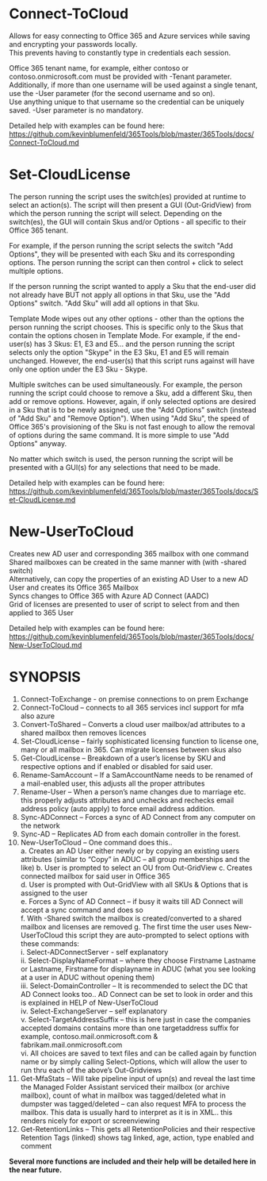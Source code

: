 # Connect-ToCloud
Allows for easy connecting to Office 365 and Azure services while saving and encrypting your passwords locally.  
This prevents having to constantly type in credentials each session.  
  
Office 365 tenant name, for example, either contoso or contoso.onmicrosoft.com must be provided with -Tenant parameter. Additionally, if more than one username will be used against a single tenant, use the -User parameter (for the second username and so on).  
Use anything unique to that username so the credential can be uniquely saved.  -User parameter is no mandatory.

Detailed help with examples can be found here:
https://github.com/kevinblumenfeld/365Tools/blob/master/365Tools/docs/Connect-ToCloud.md
# Set-CloudLicense

The person running the script uses the switch(es) provided at runtime to select an action(s). The script will then present a GUI (Out-GridView) from which the person running the script will select. Depending on the switch(es), the GUI will contain Skus and/or Options - all specific to their Office 365 tenant.

For example, if the person running the script selects the switch "Add Options", they will be presented with each Sku and its corresponding options. The person running the script can then control + click to select multiple options.

If the person running the script wanted to apply a Sku that the end-user did not already have BUT not apply all options in that Sku, use the "Add Options" switch. "Add Sku" will add all options in that Sku.

Template Mode wipes out any other options - other than the options the person running the script chooses. This is specific only to the Skus that contain the options chosen in Template Mode. For example, if the end-user(s) has 3 Skus: E1, E3 and E5... and the person running the script selects only the option "Skype" in the E3 Sku, E1 and E5 will remain unchanged. However, the end-user(s) that this script runs against will have only one option under the E3 Sku - Skype.

Multiple switches can be used simultaneously.
For example, the person running the script could choose to remove a Sku, add a different Sku, then add or remove options. However, again, if only selected options are desired in a Sku that is to be newly assigned, use the "Add Options" switch (instead of "Add Sku" and "Remove Option"). When using "Add Sku", the speed of Office 365's provisioning of the Sku is not fast enough to allow the removal of options during the same command.
It is more simple to use "Add Options" anyway.

No matter which switch is used, the person running the script will be presented with a GUI(s) for any selections that need to be made.  

Detailed help with examples can be found here:
https://github.com/kevinblumenfeld/365Tools/blob/master/365Tools/docs/Set-CloudLicense.md  

# New-UserToCloud  
Creates new AD user and corresponding 365 mailbox with one command  
Shared mailboxes can be created in the same manner with (with -shared switch)  
Alternatively, can copy the properties of an existing AD User to a new AD User and creates its Office 365 Mailbox  
Syncs changes to Office 365 with Azure AD Connect (AADC)  
Grid of licenses are presented to user of script to select from and then applied to 365 User  

Detailed help with examples can be found here:  
https://github.com/kevinblumenfeld/365Tools/blob/master/365Tools/docs/New-UserToCloud.md  

# SYNOPSIS  

1.	Connect-ToExchange - on premise connections to on prem Exchange   
2.	Connect-ToCloud – connects to all 365 services incl support for mfa also azure  
3.	Convert-ToShared – Converts a cloud user mailbox/ad attributes to a shared mailbox then removes licences  
4.	Set-CloudLicense – fairly sophisticated licensing function to license one, many or all mailbox in 365.  Can migrate licenses between skus also  
5.	Get-CloudLicense – Breakdown of a user’s license by SKU and respective options and if enabled or disabled for said user.  
6.	Rename-SamAccount – If a SamAccountName needs to be renamed of a mail-enabled user, this adjusts all the proper attributes  
7.	Rename-User – When a person’s name changes due to marriage etc. this properly adjusts attributes and unchecks and rechecks email address policy (auto apply) to force email address addition.  
8.	Sync-ADConnect – Forces a sync of AD Connect from any computer on the network  
9.	Sync-AD – Replicates AD from each domain controller in the forest.  
10.	New-UserToCloud – One command does this..  
a.	Creates an AD User either newly or by copying an existing users attributes (similar to “Copy” in ADUC – all group memberships and the like)
b.	User is prompted to select an OU from Out-GridView 
c.	Creates connected mailbox for said user in Office 365  
d.	User is prompted with Out-GridView with all SKUs & Options that is assigned to the user  
e.	Forces a Sync of AD Connect – if busy it waits till AD Connect will accept a sync command and does so  
f.	With -Shared switch the mailbox is created/converted to a shared mailbox and licenses are removed 
g.	The first time the user uses New-UserToCloud this script they are auto-prompted to select options with these commands:  
i.	Select-ADConnectServer - self explanatory  
ii.	Select-DisplayNameFormat – where they choose Firstname Lastname or Lastname, Firstname for displayname in ADUC (what you see looking at a user in ADUC without opening them)  
iii.	Select-DomainController – It is recommended to select the DC that AD Connect looks too.. AD Connect can be set to look in order and this is explained in HELP of New-UserToCloud  
iv.	Select-ExchangeServer – self explanatory  
v.	Select-TargetAddressSuffix – this is here just in case the companies accepted domains contains more than one targetaddress suffix for example, contoso.mail.onmicrosoft.com & fabrikam.mail.onmicrosoft.com  
vi.	All choices are saved to text files and can be called again by function name or by simply calling Select-Options, which will allow the user to run thru each of the above’s Out-Gridviews  
11.	Get-MfaStats – Will take pipeline input of upn(s) and reveal the last time the Managed Folder Assistant serviced their mailbox (or archive mailbox), count of what in mailbox was tagged/deleted what in dumpster was tagged/deleted – can also request MFA to process the mailbox.  This data is usually hard to interpret as it is in XML.. this renders nicely for export or screenviewing  
12.	Get-RetentionLinks – This gets all RetentionPolicies and their respective Retention Tags (linked) shows tag linked, age, action, type enabled and comment  


**Several more functions are included and their help will be detailed here in the near future.**
